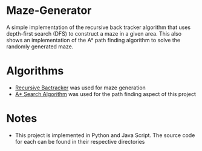 # Maze-Generator
A simple implementation of the recursive back tracker algorithm that uses depth-first search (DFS) to construct a maze in a given area. This also shows an implementation of the A* path finding algorithm to solve the randomly generated maze.
# Algorithms #
* [Recursive Bactracker](https://en.wikipedia.org/wiki/Maze_generation_algorithm#Recursive_backtracker) was used for maze generation <br/>
* [A* Search Algorithm](https://en.wikipedia.org/wiki/A*_search_algorithm) was used for the path finding aspect of this project <br />
# Notes #
* This project is implemented in Python and Java Script. The source code for each can be found in their respective directories
